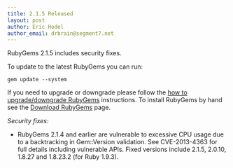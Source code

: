```yaml
---
title: 2.1.5 Released
layout: post
author: Eric Hodel
author_email: drbrain@segment7.net
---
```


RubyGems 2.1.5 includes security fixes.

To update to the latest RubyGems you can run:

    gem update --system

If you need to upgrade or downgrade please follow the [how to upgrade/downgrade
RubyGems][upgrading] instructions.  To install RubyGems by hand see the
[Download RubyGems][download] page.

_Security fixes:_

* RubyGems 2.1.4 and earlier are vulnerable to excessive CPU usage due to a backtracking in Gem::Version validation.  See CVE-2013-4363 for full details including vulnerable APIs.  Fixed versions include 2.1.5, 2.0.10, 1.8.27 and 1.8.23.2 (for Ruby 1.9.3).

[download]: http://rubygems.org/pages/download
[upgrading]: http://rubygems.rubyforge.org/rubygems-update/UPGRADING_rdoc.html

